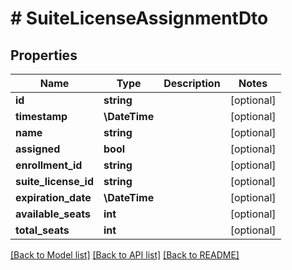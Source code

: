 # # SuiteLicenseAssignmentDto

## Properties

Name | Type | Description | Notes
------------ | ------------- | ------------- | -------------
**id** | **string** |  | [optional]
**timestamp** | **\DateTime** |  | [optional]
**name** | **string** |  | [optional]
**assigned** | **bool** |  | [optional]
**enrollment_id** | **string** |  | [optional]
**suite_license_id** | **string** |  | [optional]
**expiration_date** | **\DateTime** |  | [optional]
**available_seats** | **int** |  | [optional]
**total_seats** | **int** |  | [optional]

[[Back to Model list]](../../README.md#models) [[Back to API list]](../../README.md#endpoints) [[Back to README]](../../README.md)
